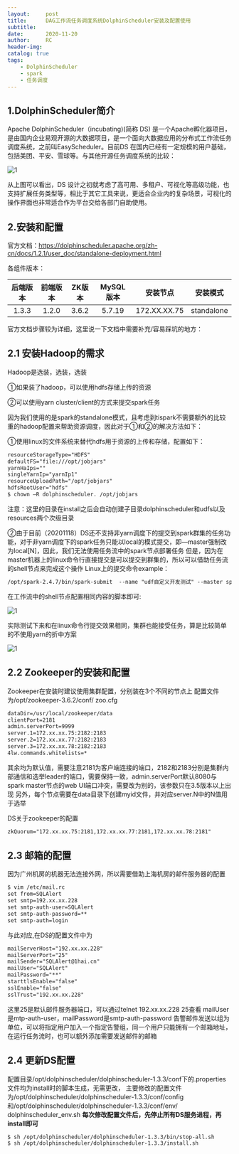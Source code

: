 ```yaml
---
layout:     post
title:      DAG工作流任务调度系统DolphinScheduler安装及配置使用
subtitle:  	
date:       2020-11-20
author:     RC
header-img: 
catalog: true
tags:
    - DolphinScheduler
    - spark
    - 任务调度
---
```


## 1.DolphinScheduler简介

Apache DolphinScheduler（incubating)(简称 DS) 是一个Apache孵化器项目，是由国内企业易观开源的大数据项目，是一个面向大数据应用的分布式工作流任务调度系统，之前叫EasyScheduler。目前DS 在国内已经有一定规模的用户基础，包括美团、平安、雪球等。与其他开源任务调度系统的比较：

![1](https://i.postimg.cc/SQYCsy2K/1.jpg)

从上图可以看出，DS 设计之初就考虑了高可用、多租户、可视化等高级功能，也支持扩展任务类型等，相比于其它工具来说，更适合企业内的复杂场景，可视化的操作界面也非常适合作为平台交给各部门自助使用。

## 2.安装和配置

官方文档：https://dolphinscheduler.apache.org/zh-cn/docs/1.2.1/user_doc/standalone-deployment.html

各组件版本：

| 后端版本        | 前端版本  |  ZK版本  | MySQL版本 |  安装节点 |  安装模式 |
| :--------:   | :-----:  | :----:  | :----: |  :----: |  :----: |
| 1.3.3     | 1.2.0 |   3.6.2     | 5.7.19 |  172.XX.XX.75 |  standalone |

官方文档步骤较为详细，这里说一下文档中需要补充/容易踩坑的地方：

## 2.1 安装Hadoop的需求

Hadoop是选装，选装，选装

①如果装了hadoop，可以使用hdfs存储上传的资源

②可以使用yarn cluster/client的方式来提交spark任务

因为我们使用的是spark的standalone模式，且考虑到tispark不需要额外的比较重的hadoop配置来帮助资源调度，因此对于①和②的解决方法如下：

①使用linux的文件系统来替代hdfs用于资源的上传和存储，配置如下：

```html
resourceStorageType="HDFS"
defaultFS="file:///opt/jobjars" 
yarnHaIps=""
singleYarnIp="yarnIp1"
resourceUploadPath="/opt/jobjars"
hdfsRootUser="hdfs"
$ chown –R dolphinscheduler. /opt/jobjars
```
注意：这里的目录在install之后会自动创建子目录dolphinscheduler和udfs以及resources两个次级目录

②由于目前（20201118）DS还不支持非yarn调度下的提交到spark群集的任务功能，对于非yarn调度下的spark任务只能以local的模式提交，即—master强制改为local[N]，因此，我们无法使用任务流中的spark节点部署任务
但是，因为在master机器上的linux命令行直接提交是可以提交到群集的，所以可以借助任务流的shell节点来完成这个操作
Linux上的提交命令example：

```html
/opt/spark-2.4.7/bin/spark-submit  --name "udf自定义开发测试" --master spark://172.xx.xx.75:7077  --class  Ehi.test.TimeStampDiff /opt/jobjars/tispark-examples-1.0.0-SNAPSHOT.jar
```

在工作流中的shell节点配置相同内容的脚本即可:

![1](https://i.postimg.cc/Y9RFc9hr/2.png)

实际测试下来和在linux命令行提交效果相同，集群也能接受任务，算是比较简单的不使用yarn的折中方案

![1](https://i.postimg.cc/nhMfBwv0/3.png)

## 2.2 Zookeeper的安装和配置

Zookeeper在安装时建议使用集群配置，分别装在3个不同的节点上
配置文件为/opt/zookeeper-3.6.2/conf/ zoo.cfg

```html
dataDir=/usr/local/zookeeper/data
clientPort=2181
admin.serverPort=9999
server.1=172.xx.xx.75:2182:2183
server.2=172.xx.xx.77:2182:2183
server.3=172.xx.xx.78:2182:2183
4lw.commands.whitelists=*
```
其余均为默认值，需要注意2181为客户端连接的端口，2182和2183分别是集群内部通信和选举leader的端口，需要保持一致，admin.serverPort默认8080与spark master节点的web UI端口冲突，需要改为别的，该参数只在3.5版本以上出现
另外，每个节点需要在data目录下创建myid文件，并对应server.N中的N值用于选举

DS关于zookeeper的配置

```html
zkQuorum="172.xx.xx.75:2181,172.xx.xx.77:2181,172.xx.xx.78:2181"
```

## 2.3 邮箱的配置

因为广州机房的机器无法连接外网，所以需要借助上海机房的邮件服务器的配置

```html
$ vim /etc/mail.rc
set from=SQLAlert
set smtp=192.xx.xx.228
set smtp-auth-user=SQLAlert
set smtp-auth-password=**
set smtp-auth=login
```
与此对应,在DS的配置文件中为

```html
mailServerHost="192.xx.xx.228"
mailServerPort="25"
mailSender="SQLAlert@1hai.cn"
mailUser="SQLAlert"
mailPassword="**"
starttlsEnable="false"
sslEnable="false"
sslTrust="192.xx.xx.228"
```

这里25是默认邮件服务器端口，可以通过telnet 192.xx.xx.228 25查看
mailUser是mtp-auth-user，mailPassword是smtp-auth-password
告警邮件发送以组为单位，可以将指定用户加入一个指定告警组，同一个用户只能拥有一个邮箱地址，在运行任务流时，也可以额外添加需要发送邮件的邮箱

## 2.4 更新DS配置

配置目录/opt/dolphinscheduler/dolphinscheduler-1.3.3/conf下的.properties文件均为install时的脚本生成，无需更改，
主要修改的配置文件为/opt/dolphinscheduler/dolphinscheduler-1.3.3/conf/config
和/opt/dolphinscheduler/dolphinscheduler-1.3.3/conf/env/ dolphinscheduler_env.sh
**每次修改配置文件后，先停止所有DS服务进程，再install即可**

```html
$ sh /opt/dolphinscheduler/dolphinscheduler-1.3.3/bin/stop-all.sh
$ sh /opt/dolphinscheduler/dolphinscheduler-1.3.3/install.sh
```

